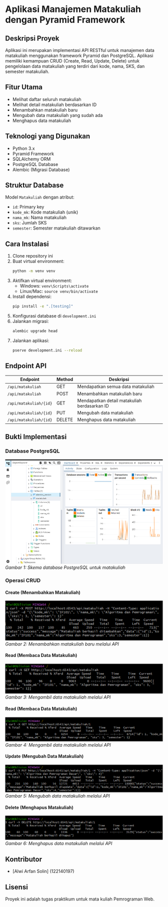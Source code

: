 # Aplikasi Manajemen Matakuliah dengan Pyramid Framework

## Deskripsi Proyek

Aplikasi ini merupakan implementasi API RESTful untuk manajemen data matakuliah menggunakan framework Pyramid dan PostgreSQL. Aplikasi memiliki kemampuan CRUD (Create, Read, Update, Delete) untuk pengelolaan data matakuliah yang terdiri dari kode, nama, SKS, dan semester matakuliah.

## Fitur Utama

- Melihat daftar seluruh matakuliah
- Melihat detail matakuliah berdasarkan ID
- Menambahkan matakuliah baru
- Mengubah data matakuliah yang sudah ada
- Menghapus data matakuliah

## Teknologi yang Digunakan

- Python 3.x
- Pyramid Framework
- SQLAlchemy ORM
- PostgreSQL Database
- Alembic (Migrasi Database)

## Struktur Database

Model `Matakuliah` dengan atribut:
- `id`: Primary key
- `kode_mk`: Kode matakuliah (unik)
- `nama_mk`: Nama matakuliah
- `sks`: Jumlah SKS
- `semester`: Semester matakuliah ditawarkan

## Cara Instalasi

1. Clone repository ini
2. Buat virtual environment:
   ```bash
   python -m venv venv
   ```
3. Aktifkan virtual environment:
   - Windows: `venv\Scripts\activate`
   - Linux/Mac: `source venv/bin/activate`
4. Install dependensi:
   ```bash
   pip install -e ".[testing]"
   ```
5. Konfigurasi database di `development.ini`
6. Jalankan migrasi:
   ```bash
   alembic upgrade head
   ```
7. Jalankan aplikasi:
   ```bash
   pserve development.ini --reload
   ```

## Endpoint API

| Endpoint | Method | Deskripsi |
|----------|--------|-----------|
| `/api/matakuliah` | GET | Mendapatkan semua data matakuliah |
| `/api/matakuliah` | POST | Menambahkan matakuliah baru |
| `/api/matakuliah/{id}` | GET | Mendapatkan detail matakuliah berdasarkan ID |
| `/api/matakuliah/{id}` | PUT | Mengubah data matakuliah |
| `/api/matakuliah/{id}` | DELETE | Menghapus data matakuliah |

## Bukti Implementasi

### Database PostgreSQL

![Database Schema](/alwi_122140197_pertemuan6/assets/skemadb.png)
*Gambar 1: Skema database PostgreSQL untuk matakuliah*

### Operasi CRUD

#### Create (Menambahkan Matakuliah)
![Create Operation](./assets/tambahmatkul.png)
*Gambar 2: Menambahkan matakuliah baru melalui API*

#### Read (Membaca Data Matakuliah)
![Read Operation](./assets/lihatsemuamatkul.png)
*Gambar 3: Mengambil data matakuliah melalui API*

#### Read (Membaca Data Matakuliah)
![Read1 Operation](./assets/lihatsatumatkul.png)
*Gambar 4: Mengambil data matakuliah melalui API*

#### Update (Mengubah Data Matakuliah)
![Update Operation](./assets/updatematkul.png)
*Gambar 5: Mengubah data matakuliah melalui API*

#### Delete (Menghapus Matakuliah)
![Delete Operation](./assets/hapusmatkul.png)
*Gambar 6: Menghapus data matakuliah melalui API*

## Kontributor

- [Alwi Arfan Solin] (122140197)

## Lisensi

Proyek ini adalah tugas praktikum untuk mata kuliah Pemrograman Web.